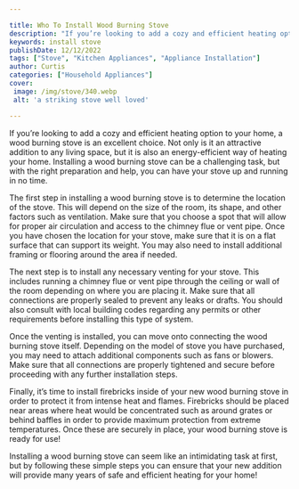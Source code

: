 ```yaml
---

title: Who To Install Wood Burning Stove
description: "If you’re looking to add a cozy and efficient heating option to your home, a wood burning stove is an excellent choice. Not only i...see more detail"
keywords: install stove
publishDate: 12/12/2022
tags: ["Stove", "Kitchen Appliances", "Appliance Installation"]
author: Curtis
categories: ["Household Appliances"]
cover: 
 image: /img/stove/340.webp
 alt: 'a striking stove well loved'

---
```


If you’re looking to add a cozy and efficient heating option to your home, a wood burning stove is an excellent choice. Not only is it an attractive addition to any living space, but it is also an energy-efficient way of heating your home. Installing a wood burning stove can be a challenging task, but with the right preparation and help, you can have your stove up and running in no time. 

The first step in installing a wood burning stove is to determine the location of the stove. This will depend on the size of the room, its shape, and other factors such as ventilation. Make sure that you choose a spot that will allow for proper air circulation and access to the chimney flue or vent pipe. Once you have chosen the location for your stove, make sure that it is on a flat surface that can support its weight. You may also need to install additional framing or flooring around the area if needed. 

The next step is to install any necessary venting for your stove. This includes running a chimney flue or vent pipe through the ceiling or wall of the room depending on where you are placing it. Make sure that all connections are properly sealed to prevent any leaks or drafts. You should also consult with local building codes regarding any permits or other requirements before installing this type of system. 

Once the venting is installed, you can move onto connecting the wood burning stove itself. Depending on the model of stove you have purchased, you may need to attach additional components such as fans or blowers. Make sure that all connections are properly tightened and secure before proceeding with any further installation steps. 

Finally, it’s time to install firebricks inside of your new wood burning stove in order to protect it from intense heat and flames. Firebricks should be placed near areas where heat would be concentrated such as around grates or behind baffles in order to provide maximum protection from extreme temperatures. Once these are securely in place, your wood burning stove is ready for use! 

Installing a wood burning stove can seem like an intimidating task at first, but by following these simple steps you can ensure that your new addition will provide many years of safe and efficient heating for your home!
